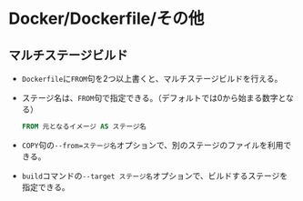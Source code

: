 # Docker/Dockerfile/その他

## マルチステージビルド

- `Dockerfile`に`FROM`句を2つ以上書くと、マルチステージビルドを行える。
- ステージ名は、`FROM`句で指定できる。（デフォルトでは0から始まる数字となる）

  ```dockerfile
  FROM 元となるイメージ AS ステージ名
  ```

- `COPY`句の`--from=ステージ名`オプションで、別のステージのファイルを利用できる。
- `build`コマンドの`--target ステージ名`オプションで、ビルドするステージを指定できる。
